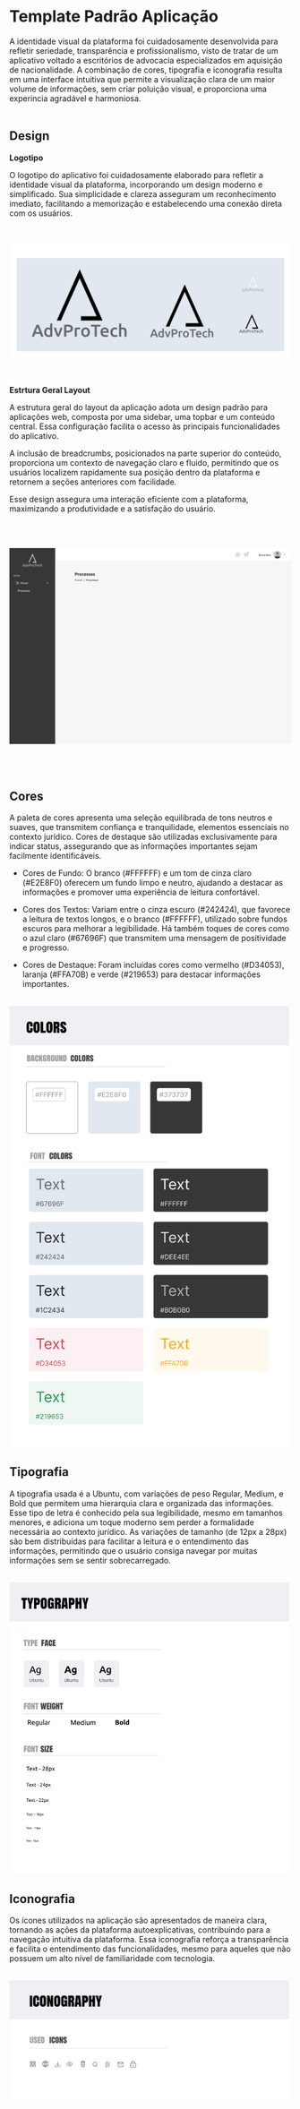 # Template Padrão Aplicação

A identidade visual da plataforma foi cuidadosamente desenvolvida para refletir seriedade, transparência e profissionalismo, visto de tratar de um aplicativo voltado a escritórios de advocacia especializados em aquisição de nacionalidade. A combinação de cores, tipografia e iconografia resulta em uma interface intuitiva que permite a visualização clara de um maior volume de informações, sem criar poluição visual, e proporciona uma experincia agradável e harmoniosa.
<br><br>

## Design

**Logotipo**

O logotipo do aplicativo foi cuidadosamente elaborado para refletir a identidade visual da plataforma, incorporando um design moderno e simplificado. Sua simplicidade e clareza asseguram um reconhecimento imediato, facilitando a memorização e estabelecendo uma conexão direta com os usuários. 
  
  <br>

![Logo](img/logo.png)

<br>

**Estrtura Geral Layout**

A estrutura geral do layout da aplicação adota um design padrão para aplicações web, composta por uma sidebar, uma topbar e um conteúdo central. Essa configuração facilita o acesso às principais funcionalidades do aplicativo.

A inclusão de breadcrumbs, posicionados na parte superior do conteúdo, proporciona um contexto de navegação claro e fluido, permitindo que os usuários localizem rapidamente sua posição dentro da plataforma e retornem a seções anteriores com facilidade.

Esse design assegura uma interação eficiente com a plataforma, maximizando a produtividade e a satisfação do usuário.

<br><br>


![Menu, Barra Superior e BreadCrumbs](img/menu_topbar_breadcrumbs.png)

<br><br>


## Cores

A paleta de cores apresenta uma seleção equilibrada de tons neutros e suaves, que transmitem confiança e tranquilidade, elementos essenciais no contexto jurídico. Cores de destaque são utilizadas exclusivamente para indicar status, assegurando que as informações importantes sejam facilmente identificáveis. 

- Cores de Fundo: O branco (#FFFFFF) e um tom de cinza claro (#E2E8F0) oferecem um fundo limpo e neutro, ajudando a destacar as informações e promover uma experiência de leitura confortável.

- Cores dos Textos: Variam entre o cinza escuro (#242424), que favorece a leitura de textos longos, e o branco (#FFFFFF), utilizado sobre fundos escuros para melhorar a legibilidade. Há também toques de cores como o azul claro (#67696F) que transmitem uma mensagem de positividade e progresso.

- Cores de Destaque: Foram incluídas cores como vermelho (#D34053), laranja (#FFA70B) e verde (#219653) para destacar informações importantes.
  
<br>

<img src="img/colors.png" alt="Paleta Cores" width="500">

<br>


## Tipografia

A tipografia usada é a Ubuntu, com variações de peso Regular, Medium, e Bold que permitem uma hierarquia clara e organizada das informações. Esse tipo de letra é conhecido pela sua legibilidade, mesmo em tamanhos menores, e adiciona um toque moderno sem perder a formalidade necessária ao contexto jurídico. As variações de tamanho (de 12px a 28px) são bem distribuídas para facilitar a leitura e o entendimento das informações, permitindo que o usuário consiga navegar por muitas informações sem se sentir sobrecarregado.

<br>

<img src="img/typography.png" alt="Tipografia" width="500">

<br>


## Iconografia

Os ícones utilizados na aplicação são apresentados de maneira clara, tornando as ações da plataforma autoexplicativas, contribuindo para a navegação intuitiva da plataforma. Essa iconografia reforça a transparência e facilita o entendimento das funcionalidades, mesmo para aqueles que não possuem um alto nível de familiaridade com tecnologia.

<br>

<img src="img/iconography.png" alt="Iconografia" width="500">


